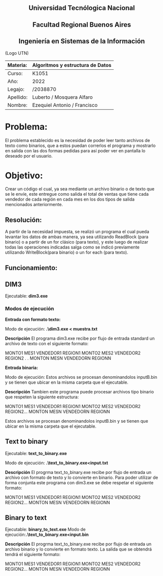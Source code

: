 <h2 align=center>Universidad Tecnólogica Nacional</h2>

<h2 align=center>Facultad Regional Buenos Aires </h2>

<h2 align=center>Ingeniería en Sistemas de la Información</h2>



(Logo UTN)




|Materia:   | Algoritmos y estructura de Datos |
|:---------|:---------------------------------|
| Curso:    | K1051                            |
| Año:      | 2022                             |
| Legajo:   | /2038870                         |
| Apellido: | Luberto    / Mosquera Alfaro     |
| Nombre:   | Ezequiel Antonio    / Francisco  |

# Problema: 
El problema establecido es la necesidad de poder leer tanto archivos de texto como binarios, que a estos puedan correrlos el programa y mostrarlo en salida con las dos formas pedidas para así poder ver en pantalla lo deseado por el usuario.

# Objetivo: 
Crear un código el cual, ya sea mediante un archivo binario o de texto que se le envíe, este entregue como salida el total de ventas que tiene cada vendedor de cada región en cada mes en los dos tipos de salida mencionados anteriormente.

## Resolución: 
A partir de la necesidad impuesta, se realizó un programa el cual pueda levantar los datos de ambas manera, ya sea utilizando ReadBlock (para binario) o a partir de un for clásico (para texto), y este luego de realizar todas las operaciones indicadas salga como se indicó previamente utilizando WriteBlock(para binario) o un for each (para texto).

## Funcionamiento:

## DIM3

Ejecutable: **dim3.exe**
### Modos de ejecución

**Entrada con formato texto:**

Modo de ejecución: **.\dim3.exe < muestra.txt**

**Descripción**
El programa dim3.exe recibe por flujo de entrada standard un archivo de texto con el siguiente formato:

MONTO1 MES1 VENDEDOR1 REGION1
MONTO2 MES2 VENDEDOR2 REGION2
.
.
MONTON MESN VENDEDORN REGIONN

**Entrada binaria:**

Modo de ejecución: Estos archivos se procesan denominandolos inputB.bin y se tienen que ubicar en la misma carpeta que el ejecutable.

**Descripción**
Tambien este programa puede procesar archivos tipo binario que respeten la siguiente estructura:

MONTO1 MES1 VENDEDOR1 REGION1 MONTO2 MES2 VENDEDOR2 REGION2... MONTON MESN VENDEDORN REGIONN

Estos archivos se procesan denominandolos inputB.bin y se tienen que ubicar en la misma carpeta que el ejecutable.

## Text to binary

Ejecutable: **text_to_binary.exe**

Modo de ejecución: **.\text_to_binary.exe<input.txt**

**Descripción**
El progrma text_to_binary.exe recibe por flujo de entrada un archivo con formato de texto y lo convierte en binario. Para poder utilizar de forma conjunta este programa con dim3.exe se debe respetar el siguiente formato:

MONTO1 MES1 VENDEDOR1 REGION1 MONTO2 MES2 VENDEDOR2 REGION2... MONTON MESN VENDEDORN REGIONN

## Binary to text

Ejecutable: **binary_to_text.exe**
Modo de ejecución:**.\text_to_binary.exe<input.bin**

**Descripción**
El progrma text_to_binary.exe recibe por flujo de entrada un archivo binario y lo convierte en formato texto. La salida que se obtendrá tendrá el siguiente formato:

MONTO1 MES1 VENDEDOR1 REGION1 MONTO2 MES2 VENDEDOR2 REGION2... MONTON MESN VENDEDORN REGIONN
